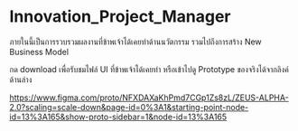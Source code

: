 # Innovation_Project_Manager
ภายในนี้เป็นการรวบรวมผลงานที่ข้าพเจ้าได้เคยทำด้านนวัตกรรม รวมไปถึงการสร้าง New Business Model

กด download เพื่อรับชมไฟล์ UI ที่ข้าพเจ้าได้เคยทำ หรือเข้าไปดู Prototype ของจริงได้จากลิงค์ด้านล่าง

https://www.figma.com/proto/NFXDAXaKhPmd7CGp1Zs8zL/ZEUS-ALPHA-2.0?scaling=scale-down&page-id=0%3A1&starting-point-node-id=13%3A165&show-proto-sidebar=1&node-id=13%3A165
